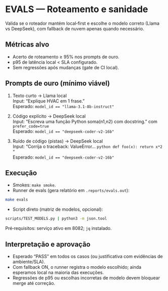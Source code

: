 # EVALS — Roteamento e sanidade

Valida se o roteador mantém local‑first e escolhe o modelo correto (Llama vs DeepSeek), com fallback de nuvem apenas quando necessário.

## Métricas alvo
- Acerto de roteamento ≥ 95% nos prompts de ouro.
- p95 de latência local < SLA configurado.
- Sem regressões após mudanças (gate de CI local).

## Prompts de ouro (mínimo viável)
1) Texto curto → Llama local  
   Input: “Explique HVAC em 1 frase.”  
   Esperado: `model_id == "llama-3.1-8b-instruct"`

2) Código explícito → DeepSeek local  
   Input: “Escreva uma função Python soma(n1,n2) com docstring.” com `prefer_code=true`  
   Esperado: `model_id == "deepseek-coder-v2-16b"`

3) Ruído de código (pistas) → DeepSeek local  
   Input: “Corrija o traceback: ValueError… ```python def foo(x): return x*2 ```”  
   Esperado: `model_id == "deepseek-coder-v2-16b"`

## Execução

- Smokes: `make smoke`.
- Runner de evals (gera relatório em `.reports/evals.out`):
```bash
make evals
```
- Script direto (matriz de modelos, opcional):
```bash
scripts/TEST_MODELS.py | python3 -m json.tool
```

Pré‑requisitos: serviço ativo em 8082; `jq` instalado.

## Interpretação e aprovação

- Esperado “PASS” em todos os casos (ou justificativa com evidências de ambiente/SLA).
- Com fallback ON, o runner registra o modelo escolhido; ainda esperamos local na maioria das execuções.
- Regressões de p95 ou escolhas incorretas de modelo devem bloquear merge até correção.

